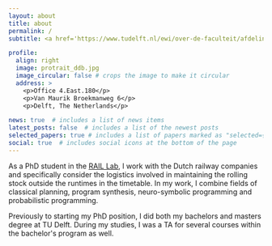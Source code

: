 ```yaml
---
layout: about
title: about
permalink: /
subtitle: <a href='https://www.tudelft.nl/ewi/over-de-faculteit/afdelingen/software-technology/algorithmics'>Algorithmics group</a> at Delft University of Technology

profile:
  align: right
  image: protrait_ddb.jpg
  image_circular: false # crops the image to make it circular
  address: >
    <p>Office 4.East.180</p>
    <p>Van Maurik Broekmanweg 6</p>
    <p>Delft, The Netherlands</p>

news: true  # includes a list of news items
latest_posts: false  # includes a list of the newest posts
selected_papers: true # includes a list of papers marked as "selected={true}"
social: true  # includes social icons at the bottom of the page
---
```


As a PhD student in the <a href="https://icai.ai/icai-labs/rail/">RAIL Lab</a>, I work with the Dutch railway companies and specifically consider the logistics involved in maintaining the rolling stock outside the runtimes in the timetable. In my work, I combine fields of classical planning, program synthesis, neuro-symbolic programming and probabilistic programming. 

Previously to starting my PhD position, I did both my bachelors and masters degree at TU Delft. During my studies, I was a TA for several courses within the bachelor's program as well. 